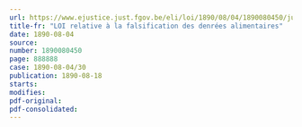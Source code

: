 ```yaml
---
url: https://www.ejustice.just.fgov.be/eli/loi/1890/08/04/1890080450/justel
title-fr: "LOI relative à la falsification des denrées alimentaires"
date: 1890-08-04
source:
number: 1890080450
page: 888888
case: 1890-08-04/30
publication: 1890-08-18
starts:
modifies:
pdf-original:
pdf-consolidated:
---
```



